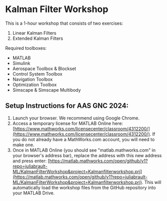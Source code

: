 # Kalman Filter Workshop
This is a 1-hour workshop that consists of two exercises:
1) Linear Kalman Filters
2) Extended Kalman Filters

Required toolboxes: 
* MATLAB
* Simulink
* Aerospace Toolbox & Blockset
* Control System Toolbox
* Navigation Toolbox
* Optimization Toolbox
* Simscape & Simscape Multibody

## Setup Instructions for AAS GNC 2024:
1. Launch your browser. We recommend using Google Chrome.
2. Access a temporary license for MATLAB Online here: [https://www.mathworks.com/licensecenter/classroom/4312200/](https://www.mathworks.com/licensecenter/classroom/4312200/). If you do not already have a MathWorks.com account, you will need to make one.
3. Once in MATLAB Online (you should see "matlab.mathworks.com" in your browser's address bar), replace the address with this new address and press enter: [https://matlab.mathworks.com/open/github/v1?repo=juliabrault-ML/KalmanFilterWorkshop&project=Kalmanfilterworkshop.prj](https://matlab.mathworks.com/open/github/v1?repo=juliabrault-ML/KalmanFilterWorkshop&project=Kalmanfilterworkshop.prj). This will automatically load the workshop files from the GitHub repository into your MATLAB Drive.
